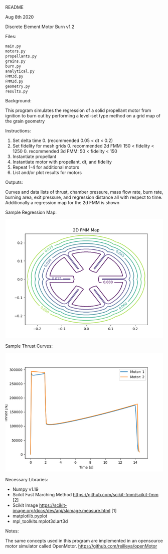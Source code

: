 README

Aug 8th 2020

Discrete Element Motor Burn  v1.2

Files:
    
    main.py
    motors.py
    propellants.py
    grains.py
    burn.py
    analytical.py
    FMM3d.py
    FMM2d.py
    geometry.py
    results.py

Background:

This program simulates the regression of a solid propellant motor from ignition to burn out
by performing a level-set type method on a grid map of the grain geometry

Instructions:

1. Set delta time 
    0. (recommended 0.05 < dt < 0.2)  
2. Set fidelity for mesh grids
    0. recommended 2d FMM: 150 < fidelity < 1250 
    0. recommended 3d FMM: 50 < fidelity < 150
3. Instantiate propellant
4. Instantiate motor with propellant, dt, and fidelity
5. Repeat 1-4 for additional motors
6. List and/or plot results for motors


Outputs:

Curves and data lists of thrust, chamber pressure, mass flow rate, burn rate, burning area,
exit pressure, and regression distance all with respect to time.  Additionally a regression map
for the 2d FMM is shown

Sample Regression Map:

![Wagon Wheel Regression](/sample_results/StarRegression.png)

Sample Thrust Curves:

![Wagon Wheel Thrust Method Comparsion](/sample_results/WagonThrust.png)

Necessary Libraries:

- Numpy v1.19
- Scikit Fast Marching Method  https://github.com/scikit-fmm/scikit-fmm [2]
- Scikit Image  https://scikit-image.org/docs/dev/api/skimage.measure.html [1]
- matplotlib.pyplot
- mpl_toolkits.mplot3d.art3d

Notes:

The same concepts used in this program are implemented in an opensource motor simulator called OpenMotor.  https://github.com/reilleya/openMotor
